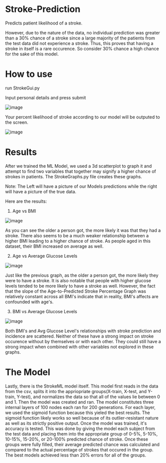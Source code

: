 # Stroke-Prediction
Predicts patient likelihood of a stroke.

However, due to the nature of the data, no individual prediction was greater than a 30% chance of a stroke since a large majority of the patients from the test data did not experience a stroke. Thus, this proves that having a stroke in itself is a rare occurence. So consider 30% chance a high chance for the sake of this model. 

# How to use

run StrokeGui.py

Input personal details and press submit

![image](https://user-images.githubusercontent.com/67489054/219912858-49ba4c5f-ba1e-4833-90da-88137ab21c65.png)


Your percent likelihood of stroke according to our model will be outputed to the screen. 

![image](https://user-images.githubusercontent.com/67489054/219913279-e3939a7b-4bed-4d7d-8773-f81dcb080458.png)

# Results

After we trained the ML Model, we used a 3d scatterplot to graph it and attempt to find two variables that together may signify a higher chance of strokes in patients.
The StrokeGraphs.py file creates these graphs.

Note: The Left will have a picture of our Models predictions while the right will have a picture of the true data.


Here are the results: 

1) Age vs BMI 

![image](https://user-images.githubusercontent.com/67489054/219918285-22e0611a-1f1c-44fa-917b-7fd01a387ab3.png)

As you can see the older a person got, the more likely it was that they had a stroke.
There also seems to be a much weaker relationship between a higher BMI leading to a higher chance of stroke.
As people aged in this dataset, their BMI increased on average as well.


2) Age vs Average Glucose Levels

![image](https://user-images.githubusercontent.com/67489054/219918337-46d89cbb-d537-46c3-b3a1-45d1bb5a65a2.png)

Just like the previous graph, as the older a person got, the more likely they were to have a stroke.
It is also notable that people with higher glucose levels tended to be more likely to have a stroke as well. 
However, the fact that the slope of the Age-to-Predicted Stroke Percentage Graph was relatively constant across all BMI's indicate that in reality, BMI's affects are confounded with age's. 


3) BMI vs Average Glucose Levels 

![image](https://user-images.githubusercontent.com/67489054/219918359-cccdc647-cb1d-4692-91d7-6cd6b893d5fe.png)

Both BMI's and Avg Glucose Level's relationships with stroke prediction and incidence are scattered.
Neither of these have a strong impact on stroke occurence without by themselves or with each other.
They could still have a strong impact when combined with other variables not explored in these graphs.

# The Model

Lastly, there is the StrokeML model itself. This model first reads in the data from the csv, splits it into the appriopriate groups(X-train, X-test, and Y-train, Y-test), and normalizes the data so that all of the values lie between 0 and 1. Then the model was created and ran. The model constitutes three internal layers of 100 nodes each ran for 200 generations. For each layer, we used the sigmoid function because this yieled the best results. The sigmoid function likely works so well because of its outlier-resistant nature as well as its strictly positive output. Once the model was trained, it's accuracy is tested. This was done by giving the model each subject from the test data and placing them into the appropriate group of 0-5%, 5-10%, 10-15%, 15-20%, or 20-100% predicted chance of stroke. Once these groups were fully filled, their average predicted chance was calculated and compared to the actual percentage of strokes that occured in the group. The best models achieved less than 20% errors for all of the groups. 
